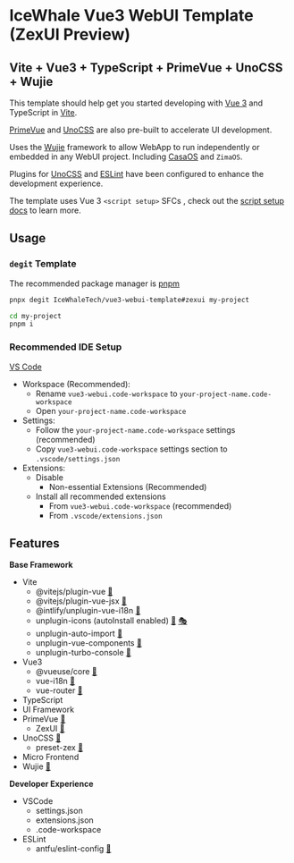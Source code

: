 # IceWhale Vue3 WebUI Template (ZexUI Preview)

## Vite + Vue3 + TypeScript + PrimeVue + UnoCSS + Wujie

This template should help get you started developing with [Vue 3](https://vuejs.org/) and TypeScript in [Vite](https://vitejs.dev/).

[PrimeVue](https://primevue.org/) and [UnoCSS](https://unocss.dev/) are also pre-built to accelerate UI development.

Uses the [Wujie](https://wujie-micro.github.io/doc/) framework to allow WebApp to run independently or embedded in any WebUI project. Including [CasaOS](https://www.casaos.io) and `ZimaOS`.

Plugins for [UnoCSS](https://unocss.dev/) and [ESLint](https://eslint.org/) have been configured to enhance the development experience.

The template uses Vue 3 `<script setup>` SFCs , check out the [script setup docs](https://v3.vuejs.org/api/sfc-script-setup.html#sfc-script-setup) to learn more.

## Usage

### `degit` Template

The recommended package manager is [pnpm](https://pnpm.io/)

```bash
pnpx degit IceWhaleTech/vue3-webui-template#zexui my-project

cd my-project
pnpm i
```

### Recommended IDE Setup

[VS Code](https://code.visualstudio.com/)
- Workspace (Recommended):
  - Rename `vue3-webui.code-workspace` to `your-project-name.code-workspace`
  - Open `your-project-name.code-workspace`
- Settings:
  - Follow the `your-project-name.code-workspace` settings (recommended)
  - Copy `vue3-webui.code-workspace` settings section to `.vscode/settings.json`
- Extensions:
  - Disable
    - Non-essential Extensions (Recommended)
  - Install all recommended extensions
    - From `vue3-webui.code-workspace` (recommended)
    - From `.vscode/extensions.json`

## Features

**Base Framework**
- Vite
  - @vitejs/plugin-vue [📖](https://github.com/vitejs/vite-plugin-vue/tree/main/packages/plugin-vue)
  - @vitejs/plugin-vue-jsx [📖](https://github.com/vitejs/vite-plugin-vue/tree/main/packages/plugin-vue-jsx)
  - @intlify/unplugin-vue-i18n [📖](https://www.npmjs.com/package/@intlify/unplugin-vue-i18n)
  - unplugin-icons (autoInstall enabled) [📖](https://github.com/unplugin/unplugin-icons) [🎭](https://icones.js.org/)
  - unplugin-auto-import [📖](https://github.com/unplugin/unplugin-auto-import)
  - unplugin-vue-components [📖](https://github.com/unplugin/unplugin-vue-components)
  - unplugin-turbo-console [📖](https://github.com/unplugin/unplugin-turbo-console)
- Vue3
  - @vueuse/core [📖](https://vueuse.org/functions.html)
  - vue-i18n [📖](https://vue-i18n.intlify.dev/)
  - vue-router [📖](https://router.vuejs.org/)
- TypeScript
- UI Framework
- PrimeVue [📖](https://primevue.org/)
  - ZexUI [📖](https://github.com/IceWhaleTech/zexui)
- UnoCSS [📖](https://tailwindcss.com/docs)
  - preset-zex [📖](https://github.com/IceWhaleTech/preset-zex)
- Micro Frontend
- Wujie [📖](https://wujie-micro.github.io/doc/)

**Developer Experience**
- VSCode
  - settings.json
  - extensions.json
  - .code-workspace
- ESLint
  - antfu/eslint-config [📖](https://github.com/antfu/eslint-config)

